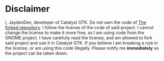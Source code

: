 # Disclaimer
I, JaydenDev, developer of Catalyst GTK. Do not own the code of [The forked repository](https://github.com/GNOME/epiphany). I follow the license of the code of said project. I cannot change the license to make it more free, as I am using code from the GNOME project. I have carefully read the license, and am allowed to fork said project and use it in Catalyst GTK. If you believe I am breaking a rule in the license, or am using this code illegally. Please notify me **immediately** so the project can be taken down.
